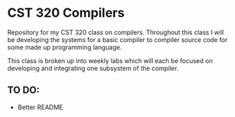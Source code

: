 # CST 320 Compilers
Repository for my CST 320 class on compilers. Throughout this class I will be developing the systems for a basic compiler to compiler source code for some made up programming language.

This class is broken up into weekly labs which will each be focused on developing and integrating one subsystem of the compiler.


## TO DO:
* Better README
